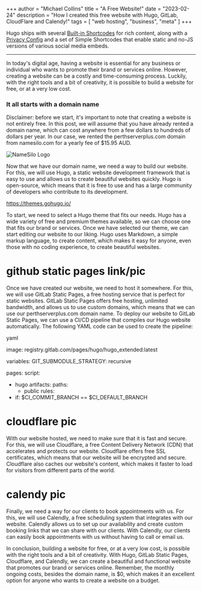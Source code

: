 +++
author = "Michael Collins"
title = "A Free Website!"
date = "2023-02-24"
description = "How I created this free website with Hugo, GitLab, CloudFlare and Calendy!"
tags = [
    "web hosting",
    "business",
    "meta"
]
+++

Hugo ships with several [Built-in Shortcodes](https://gohugo.io/content-management/shortcodes/#use-hugos-built-in-shortcodes) for rich content, along with a [Privacy Config](https://gohugo.io/about/hugo-and-gdpr/) and a set of Simple Shortcodes that enable static and no-JS versions of various social media embeds.
<!--more-->
---



In today's digital age, having a website is essential for any business or individual who wants to promote their brand or services online. However, creating a website can be a costly and time-consuming process. Luckily, with the right tools and a bit of creativity, it is possible to build a website for free, or at a very low cost.

### It all starts with a domain name

Disclaimer: before we start, it's important to note that creating a website is not entirely free. In this post, we will assume that you have already rented a domain name, which can cost anywhere from a few dollars to hundreds of dollars per year. In our case, we rented the perthserverplus.com domain from namesilo.com for a yearly fee of $15.95 AUD.

![NameSilo Logo](https://upload.wikimedia.org/wikipedia/commons/thumb/1/12/NameSilo_Logo.svg/798px-NameSilo_Logo.svg.png)

Now that we have our domain name, we need a way to build our website. For this, we will use Hugo, a static website development framework that is easy to use and allows us to create beautiful websites quickly. Hugo is open-source, which means that it is free to use and has a large community of developers who contribute to its development.

https://themes.gohugo.io/

To start, we need to select a Hugo theme that fits our needs. Hugo has a wide variety of free and premium themes available, so we can choose one that fits our brand or services. Once we have selected our theme, we can start editing our website to our liking. Hugo uses Markdown, a simple markup language, to create content, which makes it easy for anyone, even those with no coding experience, to create beautiful websites.

# github static pages link/pic

Once we have created our website, we need to host it somewhere. For this, we will use GitLab Static Pages, a free hosting service that is perfect for static websites. GitLab Static Pages offers free hosting, unlimited bandwidth, and allows us to use custom domains, which means that we can use our perthserverplus.com domain name. To deploy our website to GitLab Static Pages, we can use a CI/CD pipeline that compiles our Hugo website automatically. The following YAML code can be used to create the pipeline:

yaml

image: registry.gitlab.com/pages/hugo/hugo_extended:latest

variables:
  GIT_SUBMODULE_STRATEGY: recursive

pages:
  script:
  - hugo
  artifacts:
    paths:
    - public
  rules:
  - if: $CI_COMMIT_BRANCH == $CI_DEFAULT_BRANCH


# cloudflare pic

With our website hosted, we need to make sure that it is fast and secure. For this, we will use Cloudflare, a free Content Delivery Network (CDN) that accelerates and protects our website. Cloudflare offers free SSL certificates, which means that our website will be encrypted and secure. Cloudflare also caches our website's content, which makes it faster to load for visitors from different parts of the world.

# calendy pic

Finally, we need a way for our clients to book appointments with us. For this, we will use Calendly, a free scheduling system that integrates with our website. Calendly allows us to set up our availability and create custom booking links that we can share with our clients. With Calendly, our clients can easily book appointments with us without having to call or email us.

In conclusion, building a website for free, or at a very low cost, is possible with the right tools and a bit of creativity. With Hugo, GitLab Static Pages, Cloudflare, and Calendly, we can create a beautiful and functional website that promotes our brand or services online. Remember, the monthly ongoing costs, besides the domain name, is $0, which makes it an excellent option for anyone who wants to create a website on a budget.